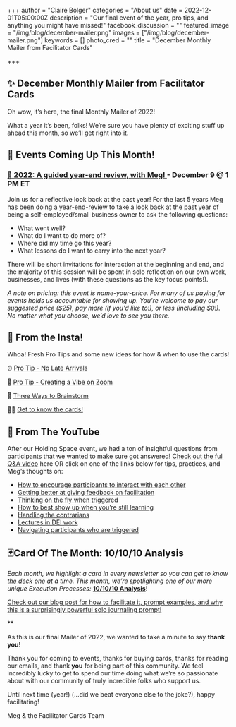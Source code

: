 +++
author = "Claire Bolger"
categories = "About us"
date = 2022-12-01T05:00:00Z
description = "Our final event of the year, pro tips, and anything you might have missed!"
facebook_discussion = ""
featured_image = "/img/blog/december-mailer.png"
images = ["/img/blog/december-mailer.png"]
keywords = []
photo_cred = ""
title = "December Monthly Mailer from Facilitator Cards"

+++
## ✨ December **Monthly Mailer from Facilitator Cards**

Oh wow, it’s here, the final Monthly Mailer of 2022!

What a year it’s been, folks! We’re sure you have plenty of exciting stuff up ahead this month, so we’ll get right into it.

## **📆 Events Coming Up This Month!**

### [🧘 2022: A guided year-end review, with Meg! ](https://lu.ma/2022wasayear)- December 9 @ 1 PM ET

Join us for a reflective look back at the past year! For the last 5 years Meg has been doing a year-end-review to take a look back at the past year of being a self-employed/small business owner to ask the following questions:

* What went well?
* What do I want to do more of?
* Where did my time go this year?
* What lessons do I want to carry into the next year?

There will be short invitations for interaction at the beginning and end, and the majority of this session will be spent in solo reflection on our own work, businesses, and lives (with these questions as the key focus points!).

_A note on pricing: this event is name-your-price. For many of us paying for events holds us accountable for showing up. You're welcome to pay our suggested price ($25), pay more (if you'd like to!), or less (including $0!). No matter what you choose, we’d love to see you there._

## 📸 **From the Insta!**

Whoa! Fresh Pro Tips and some new ideas for how & when to use the cards!

⏰ [Pro Tip - No Late Arrivals](https://www.instagram.com/p/Ck_K52Ruh9T/)

🪩 [Pro Tip - Creating a Vibe on Zoom](https://www.instagram.com/p/ClRqoLLuEfx/)

🧠 [Three Ways to Brainstorm](https://www.instagram.com/p/ClOy_UXLbg9/)

🙆‍♀️ [Get to know the cards!](https://www.instagram.com/p/ClHP6DwuM42/)

## 🔴 From The YouTube

After our Holding Space event, we had a ton of insightful questions from participants that we wanted to make sure got answered! [Check out the full Q&A video](https://youtu.be/_e3OfQ2DrcY) here OR click on one of the links below for tips, practices, and Meg’s thoughts on:

* [How to encourage participants to interact with each other](https://youtu.be/_e3OfQ2DrcY?t=25)
* [Getting better at giving feedback on facilitation](https://youtu.be/_e3OfQ2DrcY?t=280)
* [Thinking on the fly when triggered](https://youtu.be/_e3OfQ2DrcY?t=712)
* [How to best show up when you’re still learning](https://youtu.be/_e3OfQ2DrcY?t=1069)
* [Handling the contrarians](https://youtu.be/_e3OfQ2DrcY?t=1362)
* [Lectures in DEI work](https://youtu.be/_e3OfQ2DrcY?t=1765)
* [Navigating participants who are triggered](https://youtu.be/_e3OfQ2DrcY?t=2025)

## 🃏Card Of The Month: **10/10/10 Analysis**

_Each month, we highlight a card in every newsletter so you can get to know_ [_the deck_](http://shop.facilitator.cards) _one at a time. This month, we’re spotlighting one of our more unique Execution Processes:_ [**10/10/10 Analysis**](https://www.facilitator.cards/cards/101010-analysis/)!

[Check out our blog post for how to facilitate it, prompt examples, and why this is a surprisingly powerful solo journaling prompt!](https://www.facilitator.cards/blog/december-card-of-the-month-10-10-10-analysis/)

\**

As this is our final Mailer of 2022, we wanted to take a minute to say **thank you**!

Thank you for coming to events, thanks for buying cards, thanks for reading our emails, and thank **you** for being part of this community. We feel incredibly lucky to get to spend our time doing what we’re so passionate about with our community of truly incredible folks who support us.

Until next time (year!) (…did we beat everyone else to the joke?), happy facilitating!

Meg & the Facilitator Cards Team